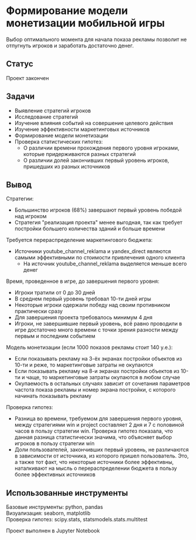 # Формирование модели монетизации мобильной игры
Выбор оптимального момента для начала показа рекламы позволит не отпугнуть игроков и заработать достаточно денег.

## Статус
Проект закончен

## Задачи
- Выявление стратегий игроков
- Исследование стратегий
- Изучение влияния событий на совершение целевого действия
- Изучение эффективности маркетинговых источников
- Формирование модели монетизации
- Проверка статистических гипотез:
  - О различии времени прохождения первого уровня игроками, которые придерживаются разных стратегий
  - О различии долей закончивших первый уровень игроков, пришедших из разных источников

## Вывод  
Стратегии:
- Большинство игроков (68%) завершают первый уровень победой над игроком
- Стратегия "реализация проекта" менее выгодная, так как требует постройки большего количества зданий и больше времени  

Требуется перераспределение маркетингового бюджета:
- Источники youtube_channel_reklama и yandex_direct являются самыми эффективными по стоимости привлечения одного клиента
  - На источник youtube_channel_reklama выделяется меньше всего денег  

Время, проведенное в игре, до завершения первого уровня:
- Игроки тратили от 0 до 30 дней
- В среднем первый уровень требовал 10-ти дней игры
- Некоторые игроки одержали победу над своим противником практически сразу
- Для завершения проекта требовалось минимум 4 дня
- Игроки, не завершившие первый уровень, всё равно проводили в игре достаточно много времени с точки зрения разности между первым и последним событием  

Модель монетизации (если 1000 показов рекламы стоит 140 у.е.):
- Если показывать рекламу на 3-ёх экранах постройки объектов из 10-ти и реже, то маркетинговые затраты не окупаются
- Если показывать рекламу на 8-и экранах постройки объектов из 10-ти и чаще, то маркетинговые затраты окупаются в любом случае
- Окупаемость в остальных случаях зависит от сочетания параметров частота показа рекламы и номер экрана постройки, с которого начинать показывать рекламу

Проверка гипотез:
- Разница во времени, требуемом для завершения первого уровня, между стратегиями win и project составляет 2 дня и 7 с половиной часов в пользу стратегии win. Проверка гипотез показала, что данная разница статистически значима, что объясняет выбор игроков в пользу стратегии win
- Доли пользователей, закончивших первый уровень, не различаются в зависимости от источника, из которого пришел пользователь. Это, а также тот факт, что некоторые источники более эффективны, наталкивают на мысль о перераспределении бюджета в пользу более эффективных источников

## Использованные инструменты
Базовые инструменты: python, pandas  
Визуализация: seaborn, matplotlib  
Проверка гипотез: scipy.stats, statsmodels.stats.multitest  

Проект выполнен в Jupyter Notebook
